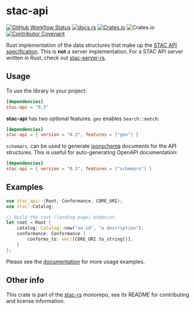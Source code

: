# stac-api

[![GitHub Workflow Status](https://img.shields.io/github/actions/workflow/status/stac-utils/stac-rs/ci.yml?branch=main&style=for-the-badge)](https://github.com/stac-utils/stac-rs/actions/workflows/ci.yml)
[![docs.rs](https://img.shields.io/docsrs/stac-api?style=for-the-badge)](https://docs.rs/stac-api/latest/stac_api/)
[![Crates.io](https://img.shields.io/crates/v/stac-api?style=for-the-badge)](https://crates.io/crates/stac-api)
![Crates.io](https://img.shields.io/crates/l/stac-api?style=for-the-badge)
[![Contributor Covenant](https://img.shields.io/badge/Contributor%20Covenant-2.1-4baaaa.svg?style=for-the-badge)](./CODE_OF_CONDUCT)

Rust implementation of the data structures that make up the [STAC API specification](https://github.com/radiantearth/stac-api-spec).
This is **not** a server implementation.
For a STAC API server written in Rust, check out [stac-server-rs](https://github.com/gadomski/stac-server-rs).

## Usage

To use the library in your project:

```toml
[dependencies]
stac-api = "0.3"
```

**stac-api** has two optional features.
`geo` enables `Search::match`:

```toml
[dependencies]
stac-api = { version = "0.3", features = ["geo"] }
```

`schemars`, can be used to generate [jsonschema](https://json-schema.org/) documents for the API structures.
This is useful for auto-generating OpenAPI documentation:

```toml
[dependencies]
stac-api = { version = "0.3", features = ["schemars"] }
```

## Examples

```rust
use stac_api::{Root, Conformance, CORE_URI};
use stac::Catalog;

// Build the root (landing page) endpoint.
let root = Root {
    catalog: Catalog::new("an-id", "a description"),
    conformance: Conformance {
        conforms_to: vec![CORE_URI.to_string()],
    }
};
```

Please see the [documentation](https://docs.rs/stac-api) for more usage examples.

## Other info

This crate is part of the [stac-rs](https://github.com/stac-utils/stac-rs) monorepo, see its README for contributing and license information.
